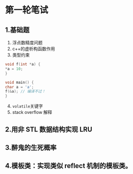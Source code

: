 # 第一轮笔试
## 1.基础题
1. 浮点数精度问题
1. c++的虚析构函数作用
1. 类型约束
```cpp
void f(int *a) {
*a = 10;
}

void main() {
char a = 'a';
f(&a); // 编译不过！
}
```
4. `volatile`关键字
1. stack overflow 解释

## 2.用非 STL 数据结构实现 LRU
## 3.醉鬼的生死概率
## 4.模板类：实现类似 reflect 机制的模板类。

